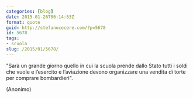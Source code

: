 ```yaml
---
categories: [blog]
date: 2015-01-26T06:14:53Z
format: quote
guid: http://stefanocecere.com/?p=5678
id: 5678
tags:
- scuola
slug: /2015/01/5678/
---
```


"Sarà un grande giorno quello in cui la scuola prende dallo Stato tutti i soldi che vuole e l’esercito e l’aviazione devono organizzare una vendita di torte per comprare bombardieri".

(Anonimo)